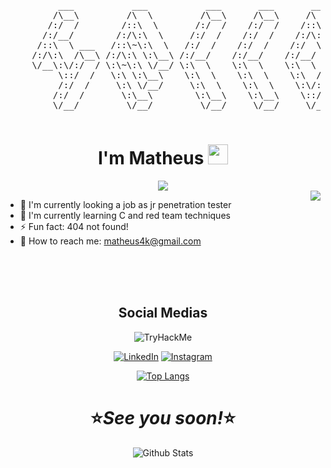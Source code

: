 <div align="center">
	<pre>
	      ___           ___           ___       ___       ___     
	     /\__\         /\  \         /\__\     /\__\     /\  \    
	    /:/  /        /::\  \       /:/  /    /:/  /    /::\  \   
	   /:/__/        /:/\:\  \     /:/  /    /:/  /    /:/\:\  \  
	  /::\  \ ___   /::\~\:\  \   /:/  /    /:/  /    /:/  \:\  \ 
	 /:/\:\  /\__\ /:/\:\ \:\__\ /:/__/    /:/__/    /:/__/ \:\__\
	 \/__\:\/:/  / \:\~\:\ \/__/ \:\  \    \:\  \    \:\  \ /:/  /
	      \::/  /   \:\ \:\__\    \:\  \    \:\  \    \:\  /:/  / 
	      /:/  /     \:\ \/__/     \:\  \    \:\  \    \:\/:/  /  
	     /:/  /       \:\__\        \:\__\    \:\__\    \::/  /   
	     \/__/         \/__/         \/__/     \/__/     \/__/   
	</pre>
</div>

<div align="center">
  <h1>I'm Matheus <img src="https://media.giphy.com/media/hvRJCLFzcasrR4ia7z/giphy.gif" width="32px"></h1>
</div>

<div align="center">
	<a href="https://git.io/typing-svg">
		<img src="https://readme-typing-svg.demolab.com?font=Ubuntu&duration=2000&pause=300&color=000000&background=FFFFFF&vCenter=true&multiline=true&width=435&height=100&lines=%F0%9F%8D%B7%F0%9F%97%BF+Matheus+Fracalossi;%F0%9F%90%B1%E2%80%8D%F0%9F%92%BB+Penetration+Tester;Brazil%2C+MS"/>
	</a><br>
</div>

<img align="right" src="https://media.giphy.com/media/WiM5K1e9MtEic/giphy.gif">

<div align="left">
	<ul>
		<li> 🔭 I'm currently looking a job as jr penetration tester<br>
		<li> 🌱 I'm currently learning C and red team techniques<br>
		<li> ⚡ Fun fact: 404 not found!<br>
		<li> 📧 How to reach me: <a href="mailto:matheus4k@gmail.com">matheus4k@gmail.com</a>
	</ul>
</div><br><br><br>

<div align="center">
	<h2>Social Medias</h2>
</div>

<div align="center">
<img src="https://tryhackme-badges.s3.amazonaws.com/pleasematheus.png" alt="TryHackMe"></p>

[![LinkedIn](https://img.shields.io/badge/linkedin-%230077B5.svg?style=for-the-badge&logo=linkedin&logoColor=white)](https://www.linkedin.com/in/matheusfracalossi) [![Instagram](https://img.shields.io/badge/Instagram-%23E4405F.svg?style=for-the-badge&logo=Instagram&logoColor=white)](https://www.instagram.com/pleasematheus)<br>
	
[![Top Langs](https://github-readme-stats.vercel.app/api/top-langs/?username=pleasematheus&langs_count=5)](https://github.com/pleasematheus/github-readme-stats)
</div>

<h1 align='center'>⭐<i>See you soon!</i>⭐</h1>
<p align='center'>
        <img src="https://raw.githubusercontent.com/mayhemantt/mayhemantt/Update/svg/Bottom.svg" alt="Github Stats" />
</p>
